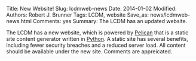Title: New Website!
Slug: lcdmweb-news
Date: 2014-01-02
Modified: 
Authors: Robert J. Brunner
Tags: LCDM, website
Save_as: news/lcdmweb-news.html
Comments: yes
Summary: The LCDM has an updated website.

The LCDM has a new website, which is powered by [Pelican](http://docs.getpelican.com/) that is a static site content generator written in [Python](http://www.python.org). A static site has several benefits, including fewer security breaches and a reduced server load. All content should be available under the new site. Comments are appreicated.
